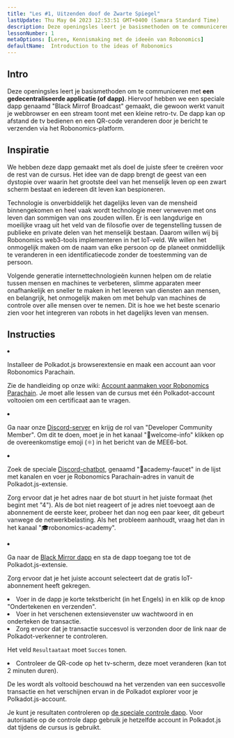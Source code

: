 ```yaml
---
title: "Les #1, Uitzenden doof de Zwarte Spiegel"
lastUpdate: Thu May 04 2023 12:53:51 GMT+0400 (Samara Standard Time)
description: Deze openingsles leert je basismethoden om te communiceren met een gedecentraliseerde applicatie (of dapp).
lessonNumber: 1
metaOptions: [Leren, Kennismaking met de ideeën van Robonomics]
defaultName:  Introduction to the ideas of Robonomics
---
```


## Intro

Deze openingsles leert je basismethoden om te communiceren met **een gedecentraliseerde applicatie (of dapp)**. Hiervoof hebben we een speciale dapp genaamd "Black Mirrof Broadcast" gemaakt, die gewoon werkt vanuit je webbrowser en een stream toont met een kleine retro-tv. De dapp kan op afstand de tv bedienen en een QR-code veranderen door je bericht te verzenden via het Robonomics-platform.

## Inspiratie

We hebben deze dapp gemaakt met als doel de juiste sfeer te creëren voor de rest van de cursus. Het idee van de dapp brengt de geest van een dystopie over waarin het grootste deel van het menselijk leven op een zwart scherm bestaat en iedereen dit leven kan bespioneren.

Technologie is onverbiddelijk het dagelijks leven van de mensheid binnengekomen en heel vaak wordt technologie meer verweven met ons leven dan sommigen van ons zouden willen. Er is een langdurige en moeilijke vraag uit het veld van de filosofie over de tegenstelling tussen de publieke en private delen van het menselijk bestaan. Daarom willen wij bij Robonomics web3-tools implementeren in het IoT-veld. We willen het onmogelijk maken om de naam van elke persoon op de planeet onmiddellijk te veranderen in een identificatiecode zonder de toestemming van de persoon.

Volgende generatie internettechnologieën kunnen helpen om de relatie tussen mensen en machines te verbeteren, slimme apparaten meer onafhankelijk en sneller te maken in het leveren van diensten aan mensen, en belangrijk, het onmogelijk maken om met behulp van machines de controle over alle mensen over te nemen. Dit is hoe we het beste scenario zien voor het integreren van robots in het dagelijks leven van mensen.

## Instructies

<List type="numbers">

<li>

Installeer de Polkadot.js browserextensie en maak een account aan voor Robonomics Parachain.

Zie de handleiding op onze wiki: [Account aanmaken voor Robonomics Parachain](https://wiki.robonomics.network/docs/create-account-in-dapp/). Je moet alle lessen van de cursus met één Polkadot-account voltooien om een certificaat aan te vragen.

</li>

<li>

Ga naar onze [Discord-server](https://discord.gg/xqDgG3EGm9) en krijg de rol van "Developer Community Member". Om dit te doen, moet je in het kanaal "👋welcome-info" klikken op de overeenkomstige emoji (⚛️) in het bericht van de MEE6-bot.

</li>

<li>

Zoek de speciale [Discord-chatbot](https://discord.com/channels/803947358492557312/944186892038053899), genaamd "🚰academy-faucet" in de lijst met kanalen en voer je Robonomics Parachain-adres in vanuit de Polkadot.js-extensie.

Zorg ervoor dat je het adres naar de bot stuurt in het juiste formaat (het begint met "4"). Als de bot niet reageert of je adres niet toevoegt aan de abonnement de eerste keer, probeer het dan nog een paar keer, dit gebeurt vanwege de netwerkbelasting. Als het probleem aanhoudt, vraag het dan in het kanaal "🎓robonomics-academy".

</li>

<li>

Ga naar de [Black Mirror dapp](https://blackmirror.robonomics.academy) en sta de dapp toegang toe tot de Polkadot.js-extensie.

Zorg ervoor dat je het juiste account selecteert dat de gratis IoT-abonnement heeft gekregen.

</li>

<li>
Voer in de dapp je korte tekstbericht (in het Engels) in en klik op de knop "Ondertekenen en verzenden". 
</li>

<li>
Voer in het verschenen extensievenster uw wachtwoord in en onderteken de transactie. 
</li>

<li>
Zorg ervoor dat je transactie succesvol is verzonden door de link naar de Polkadot-verkenner te controleren.

Het veld <code>Resultaataat</code> moet <code>Succes</code> tonen.
</li>

<li>
Controleer de QR-code op het tv-scherm, deze moet veranderen (kan tot 2 minuten duren).
</li>
</List>

<Result>

De les wordt als voltooid beschouwd na het verzenden van een succesvolle transactie en het verschijnen ervan in de Polkadot explorer voor je Polkadot.js-account.

Je kunt je resultaten controleren op [de speciale controle dapp](https://lk.robonomics.academy/). Voor autorisatie op de controle dapp gebruik je hetzelfde account in Polkadot.js dat tijdens de cursus is gebruikt.

</Result>
